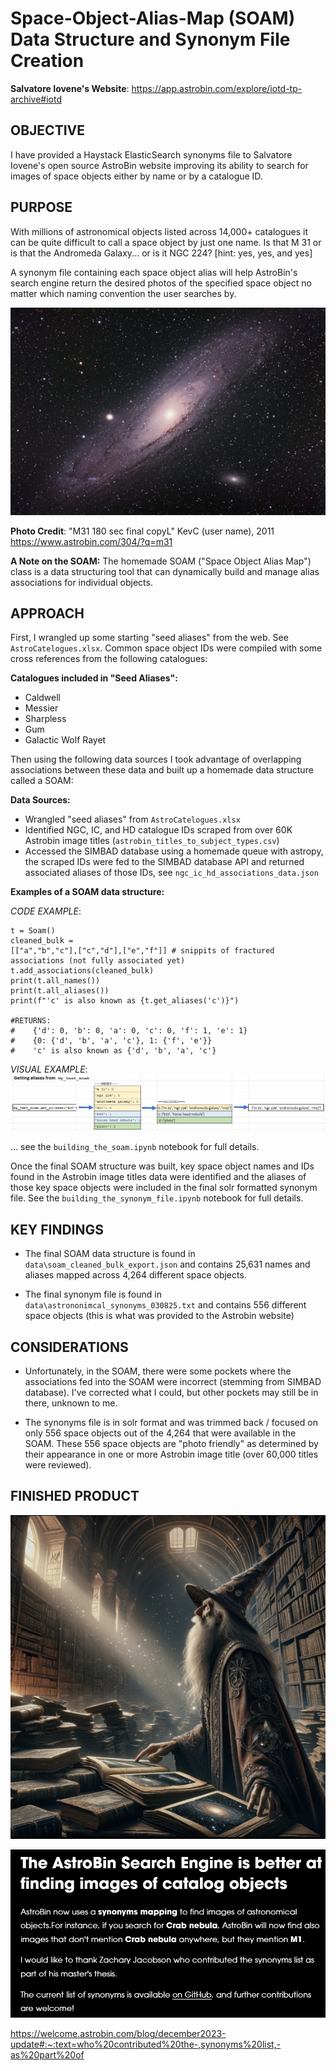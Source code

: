 # Space-Object-Alias-Map (SOAM) Data Structure and Synonym File Creation

**Salvatore Iovene's Website**: https://app.astrobin.com/explore/iotd-tp-archive#iotd

## OBJECTIVE
I have provided a Haystack ElasticSearch synonyms file to Salvatore Iovene's open source AstroBin website improving its ability to search for images of space objects either by name or by a catalogue ID.

## PURPOSE
With millions of astronomical objects listed across 14,000+ catalogues it can be quite difficult to call a space object by just one name. Is that M 31 or is that the Andromeda Galaxy... or is it NGC 224? [hint: yes, yes, and yes]

A synonym file containing each space object alias will help AstroBin's search engine return the desired photos of the specified space object no matter which naming convention the user searches by.

![alt text](images/image-1.png)

**Photo Credit**: "M31 180 sec final copyL" KevC (user name), 2011 https://www.astrobin.com/304/?q=m31 

**A Note on the SOAM:** The homemade SOAM ("Space Object Alias Map") class is a data structuring tool that can dynamically build and manage alias associations for individual objects.

## APPROACH
First, I wrangled up some starting "seed aliases" from the web. See `AstroCatelogues.xlsx`. Common space object IDs were compiled with some cross references from the following catalogues:

**Catalogues included in "Seed Aliases":**
* Caldwell
* Messier
* Sharpless
* Gum
* Galactic Wolf Rayet

Then using the following data sources I took advantage of overlapping associations between these data and built up a homemade data structure called a SOAM:

**Data Sources:**
* Wrangled "seed aliases" from `AstroCatelogues.xlsx`
* Identified NGC, IC, and HD catalogue IDs scraped from over 60K Astrobin image titles (`astrobin_titles_to_subject_types.csv`)
* Accessed the SIMBAD database using a homemade queue with astropy, the scraped IDs were fed to the SIMBAD database API and returned associated aliases of those IDs, see `ngc_ic_hd_associations_data.json`

**Examples of a SOAM data structure:**

*CODE EXAMPLE*:

``` Code:
t = Soam()
cleaned_bulk = 
[["a","b","c"],["c","d"],["e","f"]] # snippits of fractured associations (not fully associated yet)
t.add_associations(cleaned_bulk)
print(t.all_names())
print(t.all_aliases())
print(f"'c' is also known as {t.get_aliases('c')}")

#RETURNS:
#    {'d': 0, 'b': 0, 'a': 0, 'c': 0, 'f': 1, 'e': 1}
#    {0: {'d', 'b', 'a', 'c'}, 1: {'f', 'e'}}
#    'c' is also known as {'d', 'b', 'a', 'c'}
```

*VISUAL EXAMPLE*:
![alt text](images/image.png)

... see the `building_the_soam.ipynb` notebook for full details. 

Once the final SOAM structure was built, key space object names and IDs found in the Astrobin image titles data were identified and the aliases of those key space objects were included in the final solr formatted synonym file. See the `building_the_synonym_file.ipynb` notebook for full details. 

## KEY FINDINGS
* The final SOAM data structure is found in `data\soam_cleaned_bulk_export.json` and contains 25,631 names and aliases mapped across 4,264 different space objects.

* The final synonym file is found in `data\astrononimcal_synonyms_030825.txt` and contains 556 different space objects (this is what was provided to the Astrobin website)

## CONSIDERATIONS
* Unfortunately, in the SOAM, there were some pockets where the associations fed into the SOAM were incorrect (stemming from SIMBAD database). I've corrected what I could, but other pockets may still be in there, unknown to me.

* The synonyms file is in solr format and was trimmed back / focused on only 556 space objects out of the 4,264 that were available in the SOAM. These 556 space objects are "photo friendly" as determined by their appearance in one or more Astrobin image title (over 60,000 titles were reviewed).

## FINISHED PRODUCT

![alt text](images/image-4.png)

![alt text](images/image-2.png)

https://welcome.astrobin.com/blog/december2023-update#:~:text=who%20contributed%20the-,synonyms%20list,-as%20part%20of
